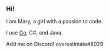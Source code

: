 ### Hi!

I am Mary, a girl with a passion to code.

I use [Go](https://golang.org), C#, and Java.

Add me on Discord! overestimate#8029
